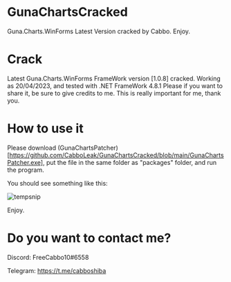 # GunaChartsCracked
Guna.Charts.WinForms Latest Version cracked by Cabbo. Enjoy.

# Crack
Latest Guna.Charts.WinForms FrameWork version [1.0.8] cracked. Working as 20/04/2023, and tested with .NET FrameWork 4.8.1
Please if you want to share it, be sure to give credits to me. This is really important for me, thank you.

# How to use it

Please download (GunaChartsPatcher)[https://github.com/CabboLeak/GunaChartsCracked/blob/main/GunaChartsPatcher.exe], put the file in the same folder as "packages" folder, and run the program.

You should see something like this:

![tempsnip](https://user-images.githubusercontent.com/104633990/233368347-2ef8ee74-2df7-41e5-a12f-fc7c06de30f3.png)

Enjoy.

# Do you want to contact me?
Discord: FreeCabbo10#6558

Telegram: https://t.me/cabboshiba

